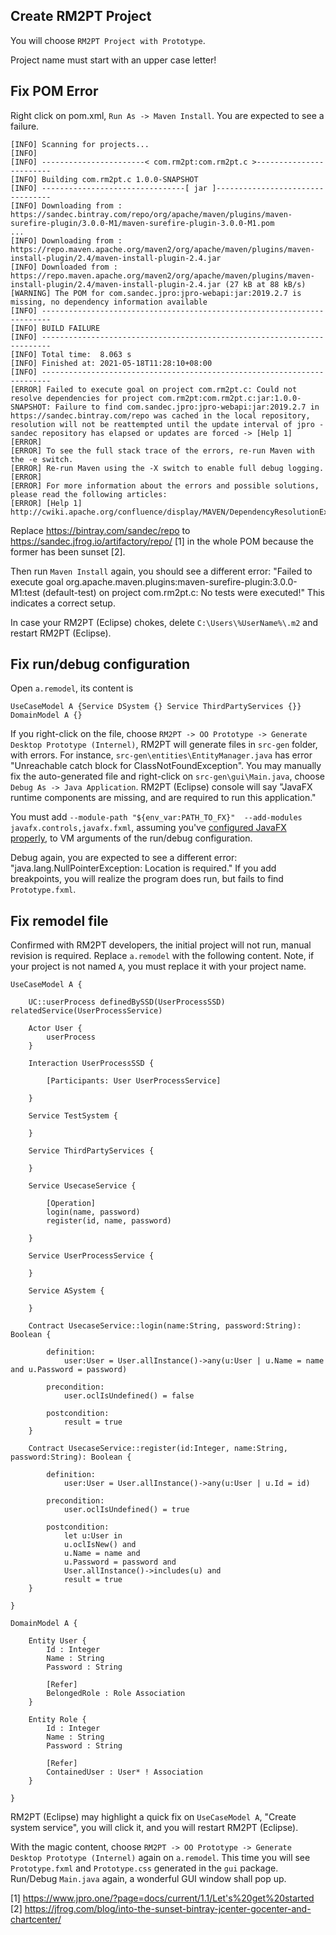 ## Create RM2PT Project

You will choose `RM2PT Project with Prototype`.

Project name must start with an upper case letter!

## Fix POM Error

Right click on pom.xml, `Run As -> Maven Install`. You are expected to see a failure.

```
[INFO] Scanning for projects...
[INFO] 
[INFO] -----------------------< com.rm2pt:com.rm2pt.c >------------------------
[INFO] Building com.rm2pt.c 1.0.0-SNAPSHOT
[INFO] --------------------------------[ jar ]---------------------------------
[INFO] Downloading from : https://sandec.bintray.com/repo/org/apache/maven/plugins/maven-surefire-plugin/3.0.0-M1/maven-surefire-plugin-3.0.0-M1.pom
...
[INFO] Downloading from : https://repo.maven.apache.org/maven2/org/apache/maven/plugins/maven-install-plugin/2.4/maven-install-plugin-2.4.jar
[INFO] Downloaded from : https://repo.maven.apache.org/maven2/org/apache/maven/plugins/maven-install-plugin/2.4/maven-install-plugin-2.4.jar (27 kB at 88 kB/s)
[WARNING] The POM for com.sandec.jpro:jpro-webapi:jar:2019.2.7 is missing, no dependency information available
[INFO] ------------------------------------------------------------------------
[INFO] BUILD FAILURE
[INFO] ------------------------------------------------------------------------
[INFO] Total time:  8.063 s
[INFO] Finished at: 2021-05-18T11:28:10+08:00
[INFO] ------------------------------------------------------------------------
[ERROR] Failed to execute goal on project com.rm2pt.c: Could not resolve dependencies for project com.rm2pt:com.rm2pt.c:jar:1.0.0-SNAPSHOT: Failure to find com.sandec.jpro:jpro-webapi:jar:2019.2.7 in https://sandec.bintray.com/repo was cached in the local repository, resolution will not be reattempted until the update interval of jpro - sandec repository has elapsed or updates are forced -> [Help 1]
[ERROR] 
[ERROR] To see the full stack trace of the errors, re-run Maven with the -e switch.
[ERROR] Re-run Maven using the -X switch to enable full debug logging.
[ERROR] 
[ERROR] For more information about the errors and possible solutions, please read the following articles:
[ERROR] [Help 1] http://cwiki.apache.org/confluence/display/MAVEN/DependencyResolutionException
```

Replace https://bintray.com/sandec/repo to https://sandec.jfrog.io/artifactory/repo/ [1] in the whole POM because the former has been sunset [2].

Then run `Maven Install` again, you should see a different error: "Failed to execute goal org.apache.maven.plugins:maven-surefire-plugin:3.0.0-M1:test (default-test) on project com.rm2pt.c: No tests were executed!" This indicates a correct setup.

In case your RM2PT (Eclipse) chokes, delete `C:\Users\%UserName%\.m2` and restart RM2PT (Eclipse).

## Fix run/debug configuration
Open `a.remodel`, its content is 

```
UseCaseModel A {Service DSystem {} Service ThirdPartyServices {}}
DomainModel A {}
```

If you right-click on the file, choose `RM2PT -> OO Prototype -> Generate Desktop Prototype (Internel)`, RM2PT will generate files in `src-gen` folder, with errors. For instance, `src-gen\entities\EntityManager.java` has error "Unreachable catch block for ClassNotFoundException". You may manually fix the auto-generated file and  right-click on `src-gen\gui\Main.java`, choose `Debug As -> Java Application`. RM2PT (Eclipse) console will say "JavaFX runtime components are missing, and are required to run this application."

You must add `--module-path "${env_var:PATH_TO_FX}"  --add-modules javafx.controls,javafx.fxml`, assuming you've [configured JavaFX properly](https://openjfx.io/openjfx-docs/#install-javafx), to VM arguments of the run/debug configuration.

Debug again, you are expected to see a different error: "java.lang.NullPointerException: Location is required." If you add breakpoints, you will realize the program does run, but fails to find `Prototype.fxml`.

## Fix remodel file
Confirmed with RM2PT developers, the initial project will not run, manual revision is required. Replace `a.remodel` with the following content. Note, if your project is not named `A`, you must replace it with your project name.

```
UseCaseModel A {

	UC::userProcess definedBySSD(UserProcessSSD) relatedService(UserProcessService)

	Actor User {
		userProcess
	}

	Interaction UserProcessSSD {

		[Participants: User UserProcessService]

	}

	Service TestSystem {

	}

	Service ThirdPartyServices {

	}

	Service UsecaseService {

		[Operation]
		login(name, password)
		register(id, name, password)

	}

	Service UserProcessService {

	}

	Service ASystem {

	}

	Contract UsecaseService::login(name:String, password:String): Boolean {

		definition:
			user:User = User.allInstance()->any(u:User | u.Name = name and u.Password = password)

		precondition:
			user.oclIsUndefined() = false

		postcondition:
			result = true
	}

	Contract UsecaseService::register(id:Integer, name:String, password:String): Boolean {

		definition:
			user:User = User.allInstance()->any(u:User | u.Id = id)

		precondition:
			user.oclIsUndefined() = true

		postcondition:
			let u:User in
			u.oclIsNew() and
			u.Name = name and
			u.Password = password and
			User.allInstance()->includes(u) and
			result = true
	}

}

DomainModel A {

	Entity User {
		Id : Integer
		Name : String
		Password : String

		[Refer]
		BelongedRole : Role Association
	}

	Entity Role {
		Id : Integer
		Name : String
		Password : String

		[Refer]
		ContainedUser : User* ! Association
	}

}
```

RM2PT (Eclipse) may highlight a quick fix on `UseCaseModel A`, "Create system service", you will click it, and you will restart RM2PT (Eclipse).

With the magic content,  choose `RM2PT -> OO Prototype -> Generate Desktop Prototype (Internel)` again on `a.remodel`. This time you will see `Prototype.fxml` and `Prototype.css` generated in the `gui` package. Run/Debug `Main.java` again, a wonderful GUI window shall pop up.


[1] https://www.jpro.one/?page=docs/current/1.1/Let's%20get%20started <br>
[2] https://jfrog.com/blog/into-the-sunset-bintray-jcenter-gocenter-and-chartcenter/
